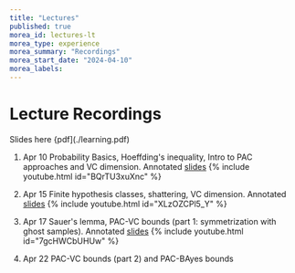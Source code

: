 ```yaml
---
title: "Lectures"
published: true
morea_id: lectures-lt
morea_type: experience
morea_summary: "Recordings"
morea_start_date: "2024-04-10"
morea_labels:
---
```


# Lecture Recordings

Slides here {pdf](./learning.pdf)

1. Apr 10 Probability Basics, Hoeffding's inequality, Intro to PAC approaches and VC dimension. Annotated [slides](./lectures-410.pdf)  {% include youtube.html id="BQrTU3xuXnc" %}

2. Apr 15 Finite hypothesis classes, shattering, VC dimension. Annotated [slides](./lectures-415.pdf) {% include youtube.html id="XLzOZCPl5_Y" %} 

3. Apr 17 Sauer's lemma, PAC-VC bounds (part 1: symmetrization with ghost samples). Annotated [slides](./lectures-417.pdf) {% include youtube.html id="7gcHWCbUHUw" %}

4. Apr 22 PAC-VC bounds (part 2) and PAC-BAyes bounds
